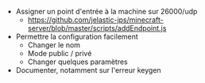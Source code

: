 - Assigner un point d'entrée à la machine sur 26000/udp
  - https://github.com/jelastic-jps/minecraft-server/blob/master/scripts/addEndpoint.js
- Permettre la configuration facilement
  - Changer le nom
  - Mode public / privé
  - Changer quelques paramètres
- Documenter, notamment sur l'erreur keygen
